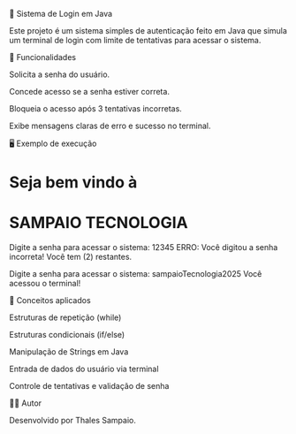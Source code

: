 🔐 Sistema de Login em Java

Este projeto é um sistema simples de autenticação feito em Java que simula um terminal de login com limite de tentativas para acessar o sistema.

🚀 Funcionalidades

Solicita a senha do usuário.

Concede acesso se a senha estiver correta.

Bloqueia o acesso após 3 tentativas incorretas.

Exibe mensagens claras de erro e sucesso no terminal.


🖥️ Exemplo de execução

# Seja bem vindo à #
# SAMPAIO TECNOLOGIA #

Digite a senha para acessar o sistema: 12345
ERRO: Você digitou a senha incorreta!
Você tem (2) restantes.

Digite a senha para acessar o sistema: sampaioTecnologia2025
Você acessou o terminal!


📖 Conceitos aplicados

Estruturas de repetição (while)

Estruturas condicionais (if/else)

Manipulação de Strings em Java

Entrada de dados do usuário via terminal

Controle de tentativas e validação de senha

👨‍💻 Autor

Desenvolvido por Thales Sampaio.